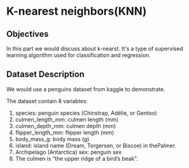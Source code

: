 # K-nearest neighbors(KNN)

## Objectives

In this part we would discuss about k-nearst. It's a type of supervised learning algorithm used for classification and regression.


## Dataset Description 
We would use a penguins dataset from kaggle to demonstrate.

The dataset contain 8 variables: 
1. species: penguin species (Chinstrap, Adélie, or Gentoo)
2. culmen_length_mm: culmen length (mm)
3. culmen_depth_mm: culmen depth (mm)
4. flipper_length_mm: flipper length (mm)
5. body_mass_g: body mass (g)
6. island: island name (Dream, Torgersen, or Biscoe) in thePalmer. 
7. Archipelago (Antarctica) sex: penguin sex
8. The culmen is “the upper ridge of a bird’s beak”.


